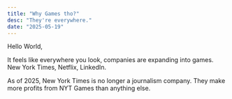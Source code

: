 ```yaml
---
title: "Why Games tho?"
desc: "They're everywhere."
date: "2025-05-19"
---
```


Hello World,

It feels like everywhere you look, companies are expanding into games. New York Times, Netflix, LinkedIn.

As of 2025, New York Times is no longer a journalism company. They make more profits from NYT Games than anything else.